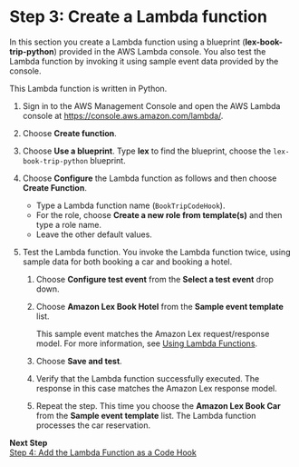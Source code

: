 # Step 3: Create a Lambda function<a name="ex-book-trip-create-lambda-function"></a>

In this section you create a Lambda function using a blueprint \(**lex\-book\-trip\-python**\) provided in the AWS Lambda console\. You also test the Lambda function by invoking it using sample event data provided by the console\.

This Lambda function is written in Python\.

1. Sign in to the AWS Management Console and open the AWS Lambda console at [https://console\.aws\.amazon\.com/lambda/](https://console.aws.amazon.com/lambda/)\.

1. Choose **Create function**\.

1. Choose **Use a blueprint**\. Type **lex** to find the blueprint, choose the `lex-book-trip-python` blueprint\.

1. Choose **Configure** the Lambda function as follows and then choose **Create Function**\.
   + Type a Lambda function name \(`BookTripCodeHook`\)\.
   + For the role, choose **Create a new role from template\(s\)** and then type a role name\.
   + Leave the other default values\.

1. Test the Lambda function\. You invoke the Lambda function twice, using sample data for both booking a car and booking a hotel\. 

   1. Choose **Configure test event** from the **Select a test event** drop down\.

   1. Choose **Amazon Lex Book Hotel** from the **Sample event template** list\. 

      This sample event matches the Amazon Lex request/response model\. For more information, see [Using Lambda Functions](using-lambda.md)\.

   1. Choose **Save and test**\.

   1. Verify that the Lambda function successfully executed\. The response in this case matches the Amazon Lex response model\.

   1. Repeat the step\. This time you choose the **Amazon Lex Book Car** from the **Sample event template** list\. The Lambda function processes the car reservation\.

**Next Step**  
[Step 4: Add the Lambda Function as a Code Hook](ex-book-trip-create-integrate.md)